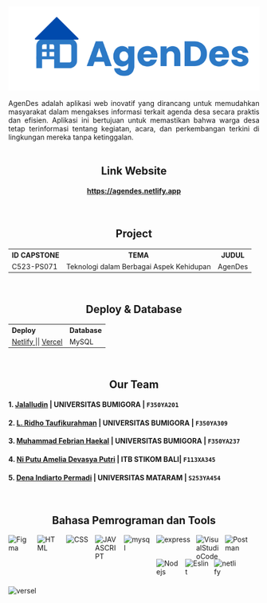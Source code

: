 <p align="center">
  <img src="https://github.com/denapermadi24/agendes/blob/main/src/public/logo.png?raw=true" alt="logo">
</p>

<div align="center" style="text-align: justify">
  AgenDes adalah aplikasi web inovatif yang dirancang untuk memudahkan masyarakat dalam mengakses informasi terkait agenda desa secara praktis dan efisien. Aplikasi ini bertujuan untuk memastikan bahwa warga desa tetap terinformasi tentang kegiatan, acara, dan perkembangan terkini di lingkungan mereka tanpa ketinggalan.
</div>

</br>

<h2 align="center"> Link Website </h2>

<div align="center" text-align=" left" >

#### https://agendes.netlify.app
  
</div>

</br>

<h2 align="center"> Project </h2>


<div align="center" text-align=" left" >

  <table>
    <tr>
      <th> ID CAPSTONE </th>
      <th> TEMA </th>
      <th> JUDUL </th>
    </tr>
    <tr>
     <td>  C523-PS071 </td>
     <td>  Teknologi dalam Berbagai Aspek Kehidupan </td>
     <td>  AgenDes </td>
    </tr>
  </table>

 </div>

 </br>

 <h2 align="center"> Deploy & Database </h2>

<div align="center" style="text-align: justify">
  <table>
    <tr>
      <th> Deploy </th>
      <th> Database </th>
    </tr>
    <tr>
     <td> <a href="https://agendes.netlify.app/" >  Netlify </a> || <a href="https://agendes-back-end.vercel.app/"> Vercel </a>  </td>
     <td>  MySQL  </td>
    </tr>
  </table>
</div> 

</br>

<h2 align="center"> Our Team </h2>

#### 1. [Jalalludin](https://www.linkedin.com/in/jalal-ludin-a0a70b262/) | UNIVERSITAS BUMIGORA | `F350YA201`

#### 2. [L. Ridho Taufikurahman](https://www.linkedin.com/in/lalu-ridho-taufikurahman-6001a8239/) | UNIVERSITAS BUMIGORA | `F350YA309`

#### 3. [Muhammad Febrian Haekal](https://www.linkedin.com/in/mfebrian-haekal/) | UNIVERSITAS BUMIGORA | `F350YA237`

#### 4. [Ni Putu Amelia Devasya Putri](https://www.linkedin.com) | ITB STIKOM BALI| `F113XA345`

#### 5. [Dena Indiarto Permadi](https://www.linkedin.com/in/dena-indiarto-permadi-74436126a/) | UNIVERSITAS MATARAM | `S253YA454`
 

</br>

<h2 align="center"> Bahasa Pemrograman dan Tools </h2>
<img align="left" alt="Figma" width="48px" height="48" src="https://cdn-icons-png.flaticon.com/512/5968/5968705.png" style="padding-right:10px;" />
<img align="left" alt="HTML" width="48px" height="48" src="https://img.icons8.com/color/48/html-5--v1.png" style="padding-right:10px;" />
<img align="left" alt="CSS" width="48px" height="48" src="https://img.icons8.com/plasticine/48/css3.png" style="padding-right:10px;" />
<img align="left" alt="JAVASCRIPT" width="48px" height="48" src="https://img.icons8.com/color/48/javascript--v1.png" style="padding-right:10px;" />
<img align="left" alt="mysql" width="55px" height="55" src="https://img.icons8.com/?size=80&id=QeIg9siFKGgp&format=png" style="padding-right:10px; "/>
<img align="left" alt="express" width="70px" height="48" src="https://www.vectorlogo.zone/logos/expressjs/expressjs-ar21.png" style="padding-right:10px;" />
<img align="left" alt="VisualStudioCode" width="48px"  height="48" src="https://img.icons8.com/color/48/visual-studio-code-2019.png" style="padding-right:10px;" />
<img align="left" alt="Postman" width="48px" height="48" src="https://img.icons8.com/external-tal-revivo-color-tal-revivo/48/external-postman-is-the-only-complete-api-development-environment-logo-color-tal-revivo.png" style="padding-right:10px;" />
<img align="left" alt="Nodejs" width="48px" height="48" src="https://img.icons8.com/fluency/48/node-js.png" style="padding-right:10px;" />
<img align="left" alt="Eslint" width="48px" height="48" src="https://img.icons8.com/color/48/eslint.png" style="padding-right:10px;" />
<img align="left" alt="netlify" width="48px" height="55" src="https://cdn.worldvectorlogo.com/logos/netlify.svg" style="padding-right:10px; "/>
<img align="left" alt="versel" width="60px" height="48" src="https://logovtor.com/wp-content/uploads/2020/10/vercel-inc-logo-vector.png" style="padding-right:10px; "/>
